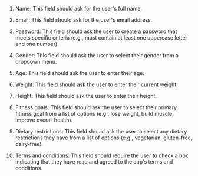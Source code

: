 


1.  Name: This field should ask for the user's full name.
    
2.  Email: This field should ask for the user's email address.
    
3.  Password: This field should ask the user to create a password that meets specific criteria (e.g., must contain at least one uppercase letter and one number).
    
4.  Gender: This field should ask the user to select their gender from a dropdown menu.
    
5.  Age: This field should ask the user to enter their age.
    
6.  Weight: This field should ask the user to enter their current weight.
    
7.  Height: This field should ask the user to enter their height.
    
8.  Fitness goals: This field should ask the user to select their primary fitness goal from a list of options (e.g., lose weight, build muscle, improve overall health).
    
9.  Dietary restrictions: This field should ask the user to select any dietary restrictions they have from a list of options (e.g., vegetarian, gluten-free, dairy-free).
    
10.  Terms and conditions: This field should require the user to check a box indicating that they have read and agreed to the app's terms and conditions.